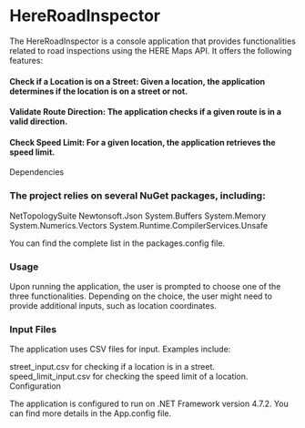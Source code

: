 # HereRoadInspector

The HereRoadInspector is a console application that provides functionalities related to road inspections using the HERE Maps API. It offers the following features:

#### **Check if a Location is on a Street:** Given a location, the application determines if the location is on a street or not.

#### **Validate Route Direction:** The application checks if a given route is in a valid direction.

#### **Check Speed Limit:** For a given location, the application retrieves the speed limit.
Dependencies

### **The project relies on several NuGet packages, including:**

NetTopologySuite
Newtonsoft.Json
System.Buffers
System.Memory
System.Numerics.Vectors
System.Runtime.CompilerServices.Unsafe

You can find the complete list in the packages.config file.

### **Usage**

Upon running the application, the user is prompted to choose one of the three functionalities. Depending on the choice, the user might need to provide additional inputs, such as location coordinates.

### **Input Files**

The application uses CSV files for input. Examples include:

street_input.csv for checking if a location is in a street.
speed_limit_input.csv for checking the speed limit of a location.
Configuration

The application is configured to run on .NET Framework version 4.7.2. You can find more details in the App.config file.
